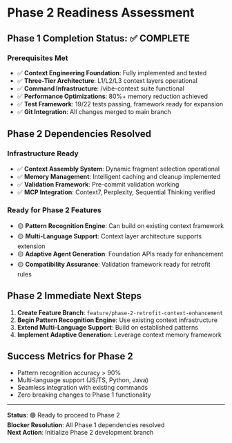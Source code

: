 # Phase 2 Readiness Assessment

## Phase 1 Completion Status: ✅ COMPLETE

### Prerequisites Met
- ✅ **Context Engineering Foundation**: Fully implemented and tested
- ✅ **Three-Tier Architecture**: L1/L2/L3 context layers operational
- ✅ **Command Infrastructure**: /vibe-context suite functional
- ✅ **Performance Optimizations**: 80%+ memory reduction achieved
- ✅ **Test Framework**: 19/22 tests passing, framework ready for expansion
- ✅ **Git Integration**: All changes merged to main branch

## Phase 2 Dependencies Resolved

### Infrastructure Ready
- ✅ **Context Assembly System**: Dynamic fragment selection operational
- ✅ **Memory Management**: Intelligent caching and cleanup implemented
- ✅ **Validation Framework**: Pre-commit validation working
- ✅ **MCP Integration**: Context7, Perplexity, Sequential Thinking verified

### Ready for Phase 2 Features
- 🟡 **Pattern Recognition Engine**: Can build on existing context framework
- 🟡 **Multi-Language Support**: Context layer architecture supports extension
- 🟡 **Adaptive Agent Generation**: Foundation APIs ready for enhancement
- 🟡 **Compatibility Assurance**: Validation framework ready for retrofit rules

## Phase 2 Immediate Next Steps

1. **Create Feature Branch**: `feature/phase-2-retrofit-context-enhancement`
2. **Begin Pattern Recognition Engine**: Use existing context infrastructure
3. **Extend Multi-Language Support**: Build on established patterns
4. **Implement Adaptive Generation**: Leverage context memory framework

## Success Metrics for Phase 2
- Pattern recognition accuracy > 90%
- Multi-language support (JS/TS, Python, Java)
- Seamless integration with existing commands
- Zero breaking changes to Phase 1 functionality

---

**Status**: 🟢 Ready to proceed to Phase 2  
**Blocker Resolution**: All Phase 1 dependencies resolved  
**Next Action**: Initialize Phase 2 development branch
